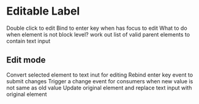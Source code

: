 Editable Label
==============

Double click to edit
Bind to enter key when has focus to edit
What to do when element is not block level?
    work out list of valid parent elements to contain text input

Edit mode
---------

Convert selected element to text inut for editing
Rebind enter key event to submit changes
Trigger a change event for consumers when new value is not same as old value
Update original element and replace text input with original element
